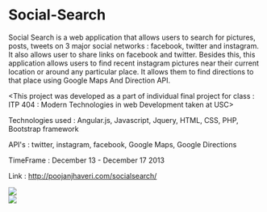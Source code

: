 Social-Search
=============

Social Search is a web application that allows users to search for pictures, posts, tweets on 3 major social networks : facebook, twitter and instagram. It also allows user to share links on facebook and twitter. 
Besides this, this application allows users to find recent instagram pictures near their current location or around any particular place. It allows them to find directions to that place using Google Maps And Direction API.

<This project was developed as a part of individual final project for class : ITP 404 : Modern Technologies in web Development taken at USC>

Technologies used :
Angular.js, Javascript, Jquery, HTML, CSS, PHP, Bootstrap framework

API's : twitter, instagram, facebook, Google Maps, Google Directions

TimeFrame : December 13 - December 17 2013

Link : http://poojanjhaveri.com/socialsearch/

<img src = "https://raw.github.com/poojanjhaveri/Social-Search/master/screenshots/module1.png">
<br>


<img src = "https://raw.github.com/poojanjhaveri/Social-Search/master/screenshots/module2.png">
